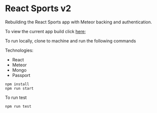# React Sports v2

Rebuilding the React Sports app with Meteor backing and authentication.

To view the current app build click [here](cryptic-reef-91472.herokuapp.com);

To run locally, clone to machine and run the following commands

Technologies:

* React
* Meteor
* Mongo
* Passport

```
npm install
npm run start
```

To run test

```
npm run test
```
